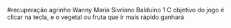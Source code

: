 #recuperação agrinho
Wanny Maria Sivriano Balduino 
1 C 
objetivo do jogo é clicar na tecla, e o vegetal ou fruta que ir mais rápido ganhará

